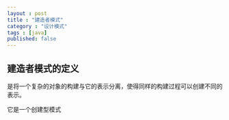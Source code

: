 ```yaml
---
layout : post
title : "建造者模式"
category : "设计模式"
tags : [java]
published: false
---
```


## 建造者模式的定义

是将一个复杂的对象的构建与它的表示分离，使得同样的构建过程可以创建不同的表示。

它是一个创建型模式

##

